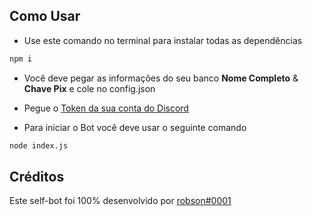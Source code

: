 ## Como Usar
+ Use este comando no terminal para instalar todas as dependências 
```js
npm i
```

+ Você deve pegar as informações do seu banco **Nome Completo** & **Chave Pix** e cole no config.json

+ Pegue o [Token da sua conta do Discord](https://github.com/frostyle/get-discord-token)

+ Para iniciar o Bot você deve usar o seguinte comando
```bash
node index.js
```

## Créditos
Este self-bot foi 100% desenvolvido por [robson#0001](https://robsons.xyz)

